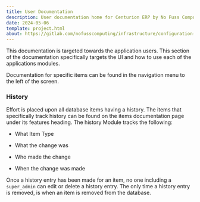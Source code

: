 ```yaml
---
title: User Documentation
description: User documentation home for Centurion ERP by No Fuss Computing
date: 2024-05-06
template: project.html
about: https://gitlab.com/nofusscomputing/infrastructure/configuration-management/centurion_erp
---
```


This documentation is targeted towards the application users. This section of the documentation specifically targets the UI and how to use each of the applications modules.

Documentation for specific items can be found in the navigation menu to the left of the screen.


### History

Effort is placed upon all database items having a history. The items that specifically track history can be found on the items documentation page under its features heading. The history Module tracks the following:

- What Item Type

- What the change was

- Who made the change

- When the change was made

Once a history entry has been made for an item, no one including a `super_admin` can edit or delete a history entry. The only time a history entry is removed, is when an item is removed from the database.
